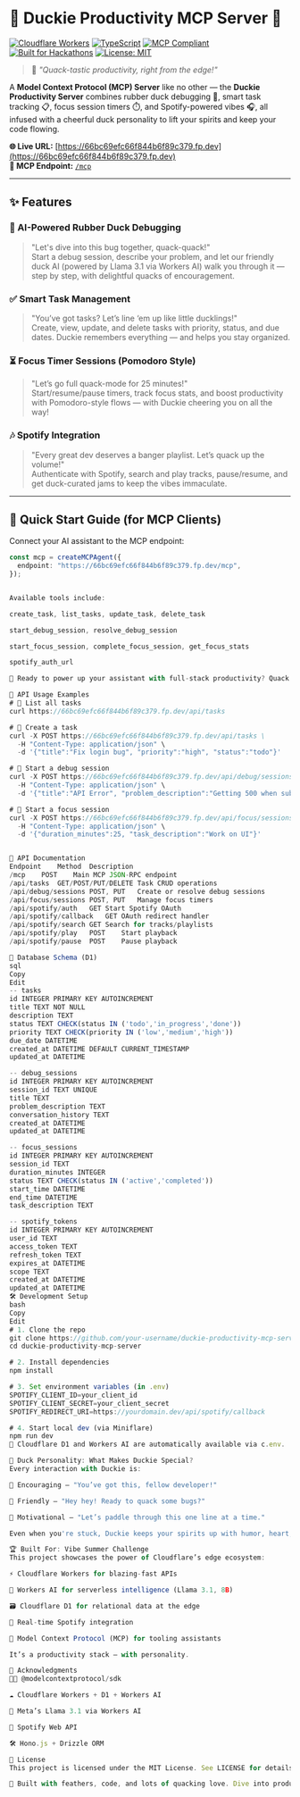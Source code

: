 # 🐤 Duckie Productivity MCP Server 🚀

[![Cloudflare Workers](https://img.shields.io/badge/Cloudflare-Workers-orange)](https://workers.cloudflare.com/)
[![TypeScript](https://img.shields.io/badge/TypeScript-Ready-blue)](https://www.typescriptlang.org/)
[![MCP Compliant](https://img.shields.io/badge/MCP-Model%20Context%20Protocol-purple)](https://modelcontext.org/)
[![Built for Hackathons](https://img.shields.io/badge/Hackathon-Vibe%20Summer%20Challenge-brightgreen)](https://developers.cloudflare.com/)
[![License: MIT](https://img.shields.io/badge/License-MIT-yellow.svg)](./LICENSE)

> 🦆 *"Quack-tastic productivity, right from the edge!"*

A **Model Context Protocol (MCP) Server** like no other — the **Duckie Productivity Server** combines rubber duck debugging 🐤, smart task tracking 📋, focus session timers ⏱️, and Spotify-powered vibes 🎧, all infused with a cheerful duck personality to lift your spirits and keep your code flowing.

**🌐 Live URL:** [https://66bc69efc66f844b6f89c379.fp.dev](https://66bc69efc66f844b6f89c379.fp.dev)  
**🔗 MCP Endpoint:** [`/mcp`](https://66bc69efc66f844b6f89c379.fp.dev/mcp)

---

## ✨ Features

### 🧠 AI-Powered Rubber Duck Debugging
> "Let's dive into this bug together, quack-quack!"  
Start a debug session, describe your problem, and let our friendly duck AI (powered by Llama 3.1 via Workers AI) walk you through it — step by step, with delightful quacks of encouragement.

### ✅ Smart Task Management
> "You’ve got tasks? Let’s line ‘em up like little ducklings!"  
Create, view, update, and delete tasks with priority, status, and due dates. Duckie remembers everything — and helps you stay organized.

### ⏳ Focus Timer Sessions (Pomodoro Style)
> "Let’s go full quack-mode for 25 minutes!"  
Start/resume/pause timers, track focus stats, and boost productivity with Pomodoro-style flows — with Duckie cheering you on all the way!

### 🎶 Spotify Integration
> "Every great dev deserves a banger playlist. Let’s quack up the volume!"  
Authenticate with Spotify, search and play tracks, pause/resume, and get duck-curated jams to keep the vibes immaculate.

---

## 🚀 Quick Start Guide (for MCP Clients)

Connect your AI assistant to the MCP endpoint:

```ts
const mcp = createMCPAgent({
  endpoint: "https://66bc69efc66f844b6f89c379.fp.dev/mcp",
});


Available tools include:

create_task, list_tasks, update_task, delete_task

start_debug_session, resolve_debug_session

start_focus_session, complete_focus_session, get_focus_stats

spotify_auth_url

🧪 Ready to power up your assistant with full-stack productivity? Quack yeah.

📡 API Usage Examples
# 🐥 List all tasks
curl https://66bc69efc66f844b6f89c379.fp.dev/api/tasks

# 🐥 Create a task
curl -X POST https://66bc69efc66f844b6f89c379.fp.dev/api/tasks \
  -H "Content-Type: application/json" \
  -d '{"title":"Fix login bug", "priority":"high", "status":"todo"}'

# 🐥 Start a debug session
curl -X POST https://66bc69efc66f844b6f89c379.fp.dev/api/debug/sessions \
  -H "Content-Type: application/json" \
  -d '{"title":"API Error", "problem_description":"Getting 500 when submitting form"}'

# 🐥 Start a focus session
curl -X POST https://66bc69efc66f844b6f89c379.fp.dev/api/focus/sessions \
  -H "Content-Type: application/json" \
  -d '{"duration_minutes":25, "task_description":"Work on UI"}'


📘 API Documentation
Endpoint	Method	Description
/mcp	POST	Main MCP JSON-RPC endpoint
/api/tasks	GET/POST/PUT/DELETE	Task CRUD operations
/api/debug/sessions	POST, PUT	Create or resolve debug sessions
/api/focus/sessions	POST, PUT	Manage focus timers
/api/spotify/auth	GET	Start Spotify OAuth
/api/spotify/callback	GET	OAuth redirect handler
/api/spotify/search	GET	Search for tracks/playlists
/api/spotify/play	POST	Start playback
/api/spotify/pause	POST	Pause playback

🧱 Database Schema (D1)
sql
Copy
Edit
-- tasks
id INTEGER PRIMARY KEY AUTOINCREMENT
title TEXT NOT NULL
description TEXT
status TEXT CHECK(status IN ('todo','in_progress','done'))
priority TEXT CHECK(priority IN ('low','medium','high'))
due_date DATETIME
created_at DATETIME DEFAULT CURRENT_TIMESTAMP
updated_at DATETIME

-- debug_sessions
id INTEGER PRIMARY KEY AUTOINCREMENT
session_id TEXT UNIQUE
title TEXT
problem_description TEXT
conversation_history TEXT
created_at DATETIME
updated_at DATETIME

-- focus_sessions
id INTEGER PRIMARY KEY AUTOINCREMENT
session_id TEXT
duration_minutes INTEGER
status TEXT CHECK(status IN ('active','completed'))
start_time DATETIME
end_time DATETIME
task_description TEXT

-- spotify_tokens
id INTEGER PRIMARY KEY AUTOINCREMENT
user_id TEXT
access_token TEXT
refresh_token TEXT
expires_at DATETIME
scope TEXT
created_at DATETIME
updated_at DATETIME
🛠️ Development Setup
bash
Copy
Edit
# 1. Clone the repo
git clone https://github.com/your-username/duckie-productivity-mcp-server
cd duckie-productivity-mcp-server

# 2. Install dependencies
npm install

# 3. Set environment variables (in .env)
SPOTIFY_CLIENT_ID=your_client_id
SPOTIFY_CLIENT_SECRET=your_client_secret
SPOTIFY_REDIRECT_URI=https://yourdomain.dev/api/spotify/callback

# 4. Start local dev (via Miniflare)
npm run dev
🐣 Cloudflare D1 and Workers AI are automatically available via c.env.

🦆 Duck Personality: What Makes Duckie Special?
Every interaction with Duckie is:

🧡 Encouraging — "You’ve got this, fellow developer!"

🐣 Friendly — "Hey hey! Ready to quack some bugs?"

🌈 Motivational — "Let’s paddle through this one line at a time."

Even when you're stuck, Duckie keeps your spirits up with humor, heart, and high-fives (er, wing-flaps). Expect a cheerful tone in AI responses, error messages, and even loading states!

🏆 Built For: Vibe Summer Challenge
This project showcases the power of Cloudflare’s edge ecosystem:

⚡ Cloudflare Workers for blazing-fast APIs

🧠 Workers AI for serverless intelligence (Llama 3.1, 8B)

🗃️ Cloudflare D1 for relational data at the edge

🎵 Real-time Spotify integration

🧩 Model Context Protocol (MCP) for tooling assistants

It’s a productivity stack — with personality.

🤝 Acknowledgments
🧑‍💻 @modelcontextprotocol/sdk

☁️ Cloudflare Workers + D1 + Workers AI

🧠 Meta’s Llama 3.1 via Workers AI

🎵 Spotify Web API

🛠️ Hono.js + Drizzle ORM

📄 License
This project is licensed under the MIT License. See LICENSE for details.

🐥 Built with feathers, code, and lots of quacking love. Dive into productivity with Duckie — your new favorite AI rubber duck!
